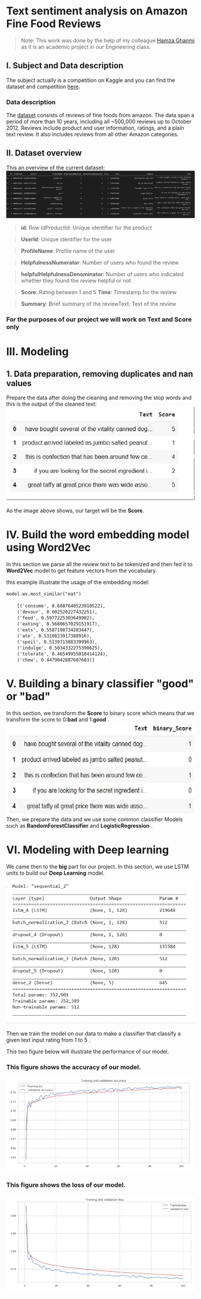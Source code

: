 # **Text sentiment analysis on Amazon Fine Food Reviews**

> Note: This work was done by the help of my colleague [Hamza Ghanmi](https://github.com/ghanmi-hamza?fbclid=IwAR3JAkKdgWIDr45sPyT65Dbytb1O-zjCq6PGZ648Q3h5SLfqMLNMg_fAUpg) as it is an academic project in our Engineering class.

## I. Subject and Data description

The subject actually is a competition on Kaggle and you can find the dataset and competition [here](https://www.kaggle.com/snap/amazon-fine-food-reviews#Reviews.csv).

### Data description

The [dataset](https://www.kaggle.com/snap/amazon-fine-food-reviews) consists of reviews of fine foods from amazon. The data span a period of more than 10 years, including all ~500,000 reviews up to October 2012. Reviews include product and user information, ratings, and a plain text review. It also includes reviews from all other Amazon categories.

## II. Dataset overview 
This an overview of the current dataset: 
![](image/dataset_overview.png)

> **id**: Row IdProductId: Unique identifier for the product

> **UserId**: Unique identifier for the user

> **ProfileName**: Profile name of the user

> **HelpfulnessNumerator**: Number of users who found the review 

> **helpfulHelpfulnessDenominator**: Number of users who indicated whether they found the review helpful or not

> **Score**: Rating between 1 and 5
> **Time**: Timestamp for the review

> **Summary**: Brief summary of the reviewText:  Text of the review

### For the purposes of our project we will work on **Text** and **Score** only

# III. Modeling

## 1. Data preparation, removing duplicates and nan values

Prepare the data after doing the cleaning and removing the stop words and this is the output of the cleaned text:
![](image/cleaned_text.png)

As the image above shows, our target will be the **Score**.

# IV. Build the word embedding model using Word2Vec

In this section we parse all the review text to be tokenized and then fed it to **Word2Vec** model to get feature vectors from the vocabulary.

this example illustrate the usage of the embedding model:

> 
```
model.wv.most_similar("eat")

    [('consume', 0.6087640523910522),
    ('devour', 0.602520227432251),
    ('feed', 0.5977225303649902),
    ('eating', 0.5680657029151917),
    ('eats', 0.5587198734283447),
    ('ate', 0.5310823917388916),
    ('spoil', 0.5139713883399963),
    ('indulge', 0.5034332275390625),
    ('tolerate', 0.46549955010414124),
    ('chew', 0.4479042887687683)] 
```

# V. Building a binary classifier "good" or "bad"

In this section, we transform the **Score** to binary score which means that we transform the score to 0:**bad** and 1:**good** . 
![](image/binary_score.png)
Then, we prepare the data and we use some common classifier Models such as **RandomForestClassifier** and **LogisticRegression** .

# VI. Modeling with Deep learning

We came then to the **big** part for our project. In this section, we use LSTM units to build our **Deep Learning** model.

![](image/model.png)

Then we train the model on our data to make a classifier that classify a given text input rating from 1 to 5 . 

This two figure below will illustrate the performance of our model.

### This figure shows the accuracy of our model.

![](image/accuracy.png)

### This figure shows the loss of our model.
![](image/loss.png)

